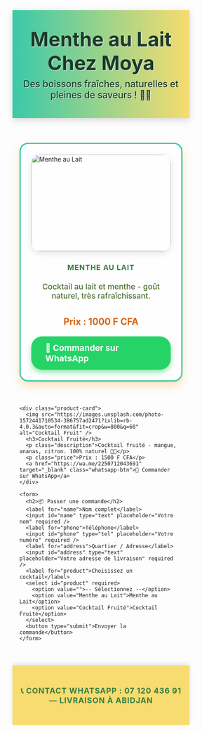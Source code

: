 <!DOCTYPE html>
<html lang="fr">
<head>
  <meta charset="UTF-8" />
  <meta name="viewport" content="width=device-width, initial-scale=1" />
  <title>Menthe au Lait Chez Moya</title>
  <link href="https://fonts.googleapis.com/css2?family=Quicksand:wght@500;700&display=swap" rel="stylesheet" />
  <style>
    /* Reset */
    * {
      box-sizing: border-box;
    }

    body {
      margin: 0;
      font-family: 'Quicksand', sans-serif;
      background: linear-gradient(135deg, #d0f0c0, #ffe680, #ffb347);
      color: #2b3a2b;
      line-height: 1.6;
      min-height: 100vh;
      display: flex;
      flex-direction: column;
    }

    header {
      background: linear-gradient(90deg, #3ac9a9, #f7dc6f);
      padding: 2.5rem 1rem;
      text-align: center;
      box-shadow: 0 5px 15px rgba(0,0,0,0.15);
      color: #1b3a2a;
    }
    header h1 {
      margin: 0;
      font-size: 2.8rem;
      font-weight: 700;
      text-shadow: 1px 1px 2px #f9f9f9;
    }
    header p {
      margin: 0.5rem 0 0;
      font-size: 1.3rem;
      font-weight: 500;
      text-shadow: 1px 1px 1px #f9f9f9;
    }

    main {
      flex: 1;
      max-width: 1000px;
      margin: 2.5rem auto;
      padding: 0 1rem;
      display: grid;
      grid-template-columns: repeat(auto-fit,minmax(300px,1fr));
      gap: 2.5rem;
    }

    .product-card {
      background: #ffffffcc;
      border-radius: 20px;
      box-shadow: 0 10px 20px rgba(255, 167, 38, 0.3);
      overflow: hidden;
      display: flex;
      flex-direction: column;
      align-items: center;
      padding: 1.5rem;
      transition: transform 0.3s ease, box-shadow 0.3s ease;
      border: 3px solid #3ac9a9;
    }
    .product-card:hover {
      transform: translateY(-10px);
      box-shadow: 0 15px 35px rgba(255, 167, 38, 0.6);
      border-color: #f7dc6f;
    }
    .product-card img {
      width: 100%;
      border-radius: 20px;
      margin-bottom: 1.2rem;
      object-fit: cover;
      height: 220px;
      box-shadow: 0 5px 15px rgba(0,0,0,0.1);
    }
    .product-card h3 {
      margin: 0.5rem 0 0.3rem;
      color: #3a7d44;
      font-weight: 700;
      text-transform: uppercase;
      letter-spacing: 1px;
    }
    .product-card p.description {
      flex-grow: 1;
      color: #4b6f32;
      font-size: 1.1rem;
      margin-bottom: 1rem;
      text-align: center;
      font-weight: 500;
    }
    .price {
      font-weight: 700;
      font-size: 1.3rem;
      margin-bottom: 1.3rem;
      color: #d2691e;
      text-shadow: 1px 1px 1px #fff3e0;
    }
    .whatsapp-btn {
      background-color: #25D366;
      color: white;
      padding: 14px 32px;
      border: none;
      border-radius: 25px;
      font-weight: 700;
      font-size: 1.2rem;
      cursor: pointer;
      text-decoration: none;
      display: inline-block;
      box-shadow: 0 6px 12px rgba(37, 211, 102, 0.5);
      transition: background-color 0.3s ease, box-shadow 0.3s ease;
    }
    .whatsapp-btn:hover {
      background-color: #1aa34a;
      box-shadow: 0 8px 18px rgba(26, 163, 74, 0.8);
    }

    form {
      grid-column: 1 / -1;
      background: #fff4cccc;
      padding: 2.5rem 2rem;
      border-radius: 25px;
      box-shadow: 0 12px 30px rgba(255, 167, 38, 0.4);
      color: #4b6f32;
      max-width: 600px;
      margin: 0 auto 3rem;
      font-weight: 600;
    }
    form h2 {
      margin-top: 0;
      color: #e57c23;
      margin-bottom: 1.8rem;
      text-align: center;
      font-weight: 800;
      letter-spacing: 1.2px;
      text-transform: uppercase;
    }
    form label {
      display: block;
      margin: 1rem 0 0.5rem;
      font-weight: 600;
      color: #3a7d44;
      font-size: 1rem;
    }
    form input, form select {
      width: 100%;
      padding: 14px 18px;
      margin-bottom: 10px;
      border-radius: 15px;
      border: 2px solid #a6cf88;
      outline: none;
      font-size: 1.1rem;
      background: #f9f9f9;
      color: #2b3a2b;
      transition: border-color 0.3s ease;
    }
    form input:focus, form select:focus {
      border-color: #3ac9a9;
      background: #e0f7ef;
    }
    form button {
      margin-top: 1.5rem;
      width: 100%;
      padding: 16px 20px;
      background: linear-gradient(45deg, #ff9800, #ffb347);
      color: #3a7d44;
      font-weight: 800;
      font-size: 1.3rem;
      border: none;
      border-radius: 30px;
      cursor: pointer;
      box-shadow: 0 8px 20px rgba(255, 145, 0, 0.6);
      transition: background 0.4s ease;
    }
    form button:hover {
      background: linear-gradient(45deg, #e57c23, #f7dc6f);
      box-shadow: 0 10px 28px rgba(255, 164, 0, 0.9);
    }

    footer {
      background: #f7dc6f;
      text-align: center;
      color: #3a7d44;
      padding: 1.8rem 1rem;
      font-size: 1.1rem;
      font-weight: 700;
      box-shadow: 0 -4px 10px rgba(0,0,0,0.1);
      letter-spacing: 0.05em;
      text-transform: uppercase;
    }

    @media (max-width: 480px) {
      header h1 {
        font-size: 2rem;
      }
      main {
        margin: 1rem;
        grid-template-columns: 1fr;
      }
      .product-card img {
        height: 200px;
      }
      form {
        padding: 1.8rem 1.2rem;
      }
      form button {
        font-size: 1.1rem;
      }
    }
  </style>
</head>
<body>
  <header>
    <h1>Menthe au Lait Chez Moya</h1>
    <p>Des boissons fraîches, naturelles et pleines de saveurs ! 🍹🌿</p>
  </header>

  <main>
    <div class="product-card">
      <img src="https://images.unsplash.com/photo-1571079942084-7a6b4f0d7b11?ixlib=rb-4.0.3&auto=format&fit=crop&w=800&q=60" alt="Menthe au Lait" />
      <h3>Menthe au Lait</h3>
      <p class="description">Cocktail au lait et menthe - goût naturel, très rafraîchissant.</p>
      <p class="price">Prix : 1000 F CFA</p>
      <a href="https://wa.me/2250712043691" target="_blank" class="whatsapp-btn">📲 Commander sur WhatsApp</a>
    </div>

    <div class="product-card">
      <img src="https://images.unsplash.com/photo-1572441710534-386757ad2471?ixlib=rb-4.0.3&auto=format&fit=crop&w=800&q=60" alt="Cocktail Fruit" />
      <h3>Cocktail Fruité</h3>
      <p class="description">Cocktail fruité - mangue, ananas, citron. 100% naturel 🍍🥭</p>
      <p class="price">Prix : 1500 F CFA</p>
      <a href="https://wa.me/2250712043691" target="_blank" class="whatsapp-btn">📲 Commander sur WhatsApp</a>
    </div>

    <form>
      <h2>📦 Passer une commande</h2>
      <label for="name">Nom complet</label>
      <input id="name" type="text" placeholder="Votre nom" required />
      <label for="phone">Téléphone</label>
      <input id="phone" type="tel" placeholder="Votre numéro" required />
      <label for="address">Quartier / Adresse</label>
      <input id="address" type="text" placeholder="Votre adresse de livraison" required />
      <label for="product">Choisissez un cocktail</label>
      <select id="product" required>
        <option value="">-- Sélectionnez --</option>
        <option value="Menthe au Lait">Menthe au Lait</option>
        <option value="Cocktail Fruité">Cocktail Fruité</option>
      </select>
      <button type="submit">Envoyer la commande</button>
    </form>
  </main>

  <footer>
    <p>📞 Contact WhatsApp : 07 120 436 91 — Livraison à Abidjan</p>
  </footer>
</body>
</html>
